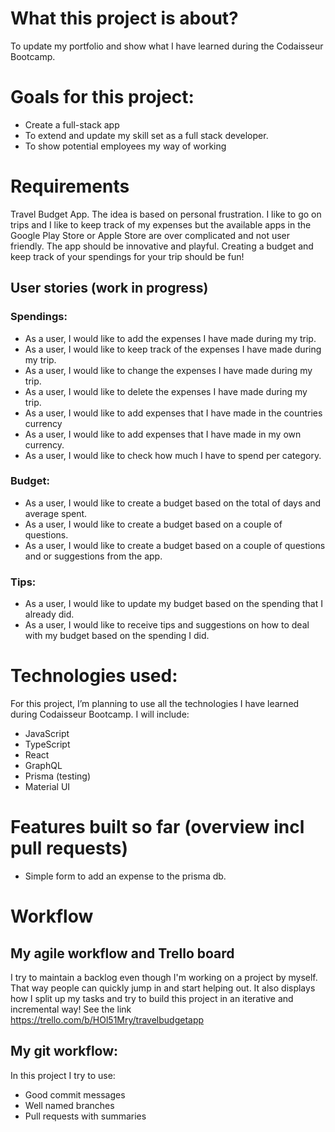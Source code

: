# What this project is about?
To update my portfolio and show what I have learned during the Codaisseur Bootcamp. 

# Goals for this project:
- Create a full-stack app
- To extend and update my skill set as a full stack developer. 
- To show potential employees my way of working

# Requirements
Travel Budget App.
The idea is based on personal frustration. 
I like to go on trips and I like to keep track of my expenses but the available apps in the Google Play Store or Apple Store are over complicated and not user friendly. 
The app should be innovative and playful. Creating a budget and keep track of your spendings for your trip should be fun!


## User stories (work in progress)

### Spendings:
- As a user, I would like to add the expenses I have made during my trip.
- As a user, I would like to keep track of the expenses I have made during my trip.
- As a user, I would like to change the expenses I have made during my trip.
- As a user, I would like to delete the expenses I have made during my trip.
- As a user, I would like to add expenses that I have made in the countries currency
- As a user, I would like to add expenses that I have made in my own currency.
- As a user, I would like to check how much I have to spend per category. 

### Budget: 
- As a user, I would like to create a budget based on the total of days and average spent.
- As a user, I would like to create a budget based on a couple of questions.
- As a user, I would like to create a budget based on a couple of questions and or suggestions from the app. 

### Tips:
- As a user, I would like to update my budget based on the spending that I already did.
- As a user, I would like to receive tips and suggestions on how to deal with my budget based on the spending I did.

# Technologies used:
For this project, I’m planning to use all the technologies I have learned during Codaisseur Bootcamp. 
I will include:
- JavaScript
- TypeScript
- React
- GraphQL
- Prisma (testing)
- Material UI

# Features built so far (overview incl pull requests)
- Simple form to add an expense to the prisma db.

# Workflow
## My agile workflow and Trello board
I try to maintain a backlog even though I'm working on a project by myself. That way people can quickly jump in and start helping out. It also displays how I split up my tasks and try to build this project in an iterative and incremental way!
See the link https://trello.com/b/HOl51Mry/travelbudgetapp

## My git workflow:
In this project I try to use:
- Good commit messages
- Well named branches
- Pull requests with summaries

 
